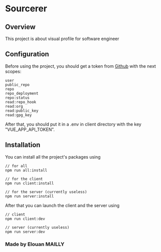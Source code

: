 # Sourcerer

## Overview

This project is about visual profile for software engineer

## Configuration

Before using the project, you should get a token from [Github](https://github.com/settings/tokens) with the next scopes:

```
user
public_repo
repo
repo_deployment
repo:status
read:repo_hook
read:org
read:public_key
read:gpg_key
```

After that, you should put it in a .env in client directory with the key "VUE_APP_API_TOKEN".

## Installation

You can install all the project's packages using

```shell
// for all
npm run all:install

// for the client
npm run client:install

// for the server (currently useless)
npm run server:install
```

After that you can launch the client and the server using

```shell
// client
npm run client:dev

// server (currently useless)
npm run server:dev
```

### Made by Elouan MAILLY
